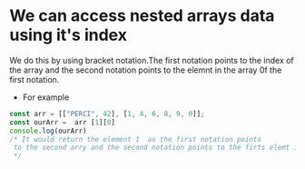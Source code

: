 # We can access nested arrays data using it's index

We do this by using bracket notation.The first notation points to the index of the array and the second notation points to the elemnt in the array 0f the first notation.

- For example

```js
const arr = [["PERCI", 42], [1, 4, 6, 8, 9, 0]];
const ourArr =  arr [1][0]
console.log(ourArr)
/* It would return the element 1  as the first notation points
 to the second arry and the second notation points to the firts elemt in that array 
 */ 
```